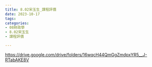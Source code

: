 ```yaml
---
title: 8.02宋玉生_課程評價
date: 2023-10-17
tags: 
categories:
- 08財政學
- 8.02宋玉生
- 課程評價

---
```

https://drive.google.com/drive/folders/16wqcH44QmGgZmdpxYR5__J-RTabAKE8V
